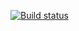 [![Build status](https://ci.appveyor.com/api/projects/status/2fov16qqaeuxbuj5?svg=true)](https://ci.appveyor.com/project/SSKulikov/ajs-containers-map)